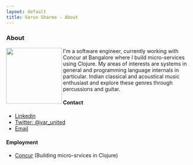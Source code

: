 ```yaml
---
layout: default
title: Varun Sharma - About
---
```

### About

<img src="https://avatars2.githubusercontent.com/u/8896034?s=460&v=4" align="left" padding="5px" width="150px" />
I'm a software engineer, currently working with Concur at Bangalore where I build micro-services using Clojure. My areas of interests are systems in general and programming language internals in particular. Indian classical and acoustical music enthusiast and explore these genres through percussions and guitar.


#### Contact

<link rel="stylesheet"
      type="text/css"
      href="https://maxcdn.bootstrapcdn.com/font-awesome/4.7.0/css/font-awesome.min.css" />

- <i class="fa fa-linkedin" aria-hidden="true"></i> [Linkedin](https://www.linkedin.com/in/varunited/)
- <i class="fa fa-twitter"  aria-hidden="true"></i> [Twitter: @var_united](https://twitter.com/var_united)
- <i class="fa fa-envelope" aria-hidden="true"></i> [Email](mailto:varunited@gmail.com)


#### Employment

- [Concur](https://www.concur.com/) (Building micro-srvices in Clojure)
